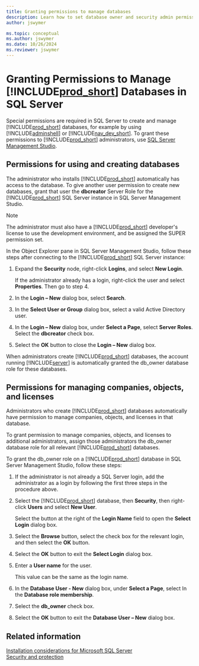 ```yaml
---
title: Granting permissions to manage databases
description: Learn how to set database owner and security admin permissions in SQL Server for your Business Central solution.
author: jswymer

ms.topic: conceptual
ms.author: jswymer
ms.date: 10/26/2024
ms.reviewer: jswymer
---
```

# Granting Permissions to Manage [!INCLUDE[prod_short](../developer/includes/prod_short.md)] Databases in SQL Server

Special permissions are required in SQL Server to create and manage [!INCLUDE[prod_short](../developer/includes/prod_short.md)] databases, for example by using [!INCLUDE[adminshell](../developer/includes/adminshell.md)] or [!INCLUDE[nav_dev_short](../developer/includes/nav_dev_short_md.md)]. To grant these permissions to [!INCLUDE[prod_short](../developer/includes/prod_short.md)] administrators, use [SQL Server Management Studio](/sql/ssms/sql-server-management-studio-ssms).  

## Permissions for using and creating databases
  
The administrator who installs [!INCLUDE[prod_short](../developer/includes/prod_short.md)] automatically has access to the database. To give another user permission to create new databases, grant that user the **dbcreator** Server Role for the [!INCLUDE[prod_short](../developer/includes/prod_short.md)] SQL Server instance in SQL Server Management Studio.  
  
> [!NOTE]  
> The administrator must also have a [!INCLUDE[prod_short](../developer/includes/prod_short.md)] developer's license to use the development environment, and be assigned the SUPER permission set.  
  
In the Object Explorer pane in SQL Server Management Studio, follow these steps after connecting to the [!INCLUDE[prod_short](../developer/includes/prod_short.md)] SQL Server instance:  
  
1. Expand the **Security** node, right-click **Logins**, and select **New Login**.  
  
   If the administrator already has a login, right-click the user and select **Properties**. Then go to step 4.  
  
1. In the **Login – New** dialog box, select **Search**.  
  
1. In the **Select User or Group** dialog box, select a valid Active Directory user.  
  
1. In the **Login – New** dialog box, under **Select a Page**, select **Server Roles**. Select the **dbcreator** check box.  
  
1. Select the **OK** button to close the **Login – New** dialog box.  
  
When administrators create [!INCLUDE[prod_short](../developer/includes/prod_short.md)] databases, the account running [!INCLUDE[server](../developer/includes/server.md)] is automatically granted the db\_owner database role for these databases.  
  
## Permissions for managing companies, objects, and licenses
  
Administrators who create [!INCLUDE[prod_short](../developer/includes/prod_short.md)] databases automatically have permission to manage companies, objects, and licenses in that database.  
  
To grant permission to manage companies, objects, and licenses to additional administrators, assign those administrators the db\_owner database role for all relevant [!INCLUDE[prod_short](../developer/includes/prod_short.md)] databases.  
  
To grant the db_owner role on a [!INCLUDE[prod_short](../developer/includes/prod_short.md)] database in SQL Server Management Studio, follow these steps:  
  
1. If the administrator is not already a SQL Server login, add the administrator as a login by following the first three steps in the procedure above.  
1. Select the [!INCLUDE[prod_short](../developer/includes/prod_short.md)] database, then **Security**, then right-click **Users** and select **New User**.  
  
   Select the button at the right of the **Login Name** field to open the **Select Login** dialog box.  
  
1. Select the **Browse** button, select the check box for the relevant login, and then select the **OK** button.  
1. Select the **OK** button to exit the **Select Login** dialog box.  
1. Enter a **User name** for the user.  
  
   This value can be the same as the login name.  
  
1. In the **Database User - New** dialog box, under **Select a Page**, select In the **Database role membership**.  
1. Select the **db_owner** check box.  
1. Select the **OK** button to exit the **Database User – New** dialog box.  
  
## Related information
  
[Installation considerations for Microsoft SQL Server](../deployment/installation-considerations-for-microsoft-sql-server.md)  
[Security and protection](security-and-protection.md)  